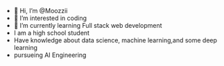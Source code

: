 - 👋 Hi, I’m @Moozzii
- 👀 I’m interested in coding
- 🌱 I’m currently learning Full stack web development
- I am a high school student
- Have knowledge about data science, machine learning,and some deep learning
- pursueing AI Engineering
